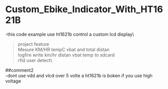# Custom_Ebike_Indicator_With_HT1621B
-this code example use ht1621b control a custom lcd display\
  >project feature\
   >Mesure KM/HR tempC vbat and total distan\
   >logfire write km/hr distan vbat temp to sdcard\
   >rfid user detect\

##comment2\
-dont use vdd and vlcd over 5 volte a ht1621b is boken if you use high voltage
